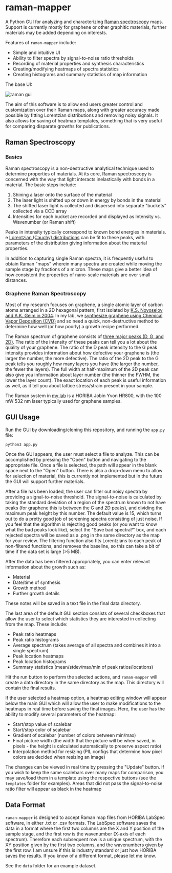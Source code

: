 # raman-mapper
A Python GUI for analyzing and characterizing [Raman spectroscopy](https://en.wikipedia.org/wiki/Raman_spectroscopy) maps. Support is currently mostly for graphene or other graphitic materials, further materials may be added depending on interests.

Features of `raman-mapper` include:
- Simple and intuitive UI 
- Ability to filter spectra by signal-to-noise ratio thresholds
- Recording of material properties and synthesis characteristics
- Creating/modifying heatmaps of spectra statistics
- Creating histograms and summary statistics of map information

The base UI:

![raman gui](https://github.com/sam-olson/raman-mapper/blob/main/img/gui_overview.png)

The aim of this software is to allow end users greater control and customization over their Raman maps, along with greater accuracy made possible by fitting Lorentzian distributions and removing noisy signals. It also allows for saving of heatmap templates, something that is very useful for comparing disparate growths for publications.

## Raman Spectroscopy
### Basics
Raman spectroscopy is a non-destructive analytical technique used to determine properties of materials. At its core, Raman spectroscopy is concerned with the way that light interacts inelastically with bonds in a material. The basic steps include:
1. Shining a laser onto the surface of the material
2. The laser light is shifted up or down in energy by bonds in the material
3. The shifted laser light is collected and dispersed into separate "buckets" collected via a CCD array
4. Intensities for each bucket are recorded and displayed as Intensity vs. Wavenumber (or Raman shift)

Peaks in intensity typically correspond to known bond energies in materials. e [Lorentzian (Cauchy) distributions](https://en.wikipedia.org/wiki/Cauchy_distribution) can be fit to these peaks, with parameters of the distribution giving information about the material properties.

In addition to capturing single Raman spectra, it is frequently useful to obtain Raman "maps" wherein many spectra are created while moving the sample stage by fractions of a micron. These maps give a better idea of how consistent the properties of nano-scale materials are over small distances.

### Graphene Raman Spectroscopy
Most of my research focuses on graphene, a single atomic layer of carbon atoms arranged in a 2D hexagonal pattern, first isolated by [K.S. Novoselov and A.K. Geim in 2004](https://www.science.org/doi/10.1126/science.1102896).  In my lab, we [synthesize graphene using Chemical Vapor Deposition (CVD)](https://avs.scitation.org/doi/10.1116/1.5144692) and so need a quick, non-destructive method to determine how well (or how poorly) a growth recipe performed. 

The Raman spectrum of graphene consists of [three major peaks (D, G, and 2D)](https://journals.aps.org/prl/abstract/10.1103/PhysRevLett.97.187401). The ratio of the intensity of these peaks can tell you a lot about the quality of your graphene. The ratio of the D peak intensity to the G peak intensity provides information about how defective your graphene is (the larger the number, the more defective). The ratio of the 2D peak to the G peak tells you roughly how many layers you have (the larger the number, the fewer the layers). The full width at half-maximum of the 2D peak can also give you information about layer number (the thinner the FWHM, the lower the layer count). The exact location of each peak is useful information as well, as it tell you about lattice stress/strain present in your sample.

The Raman system in [my lab](https://www.pdx.edu/jiao-lab/) is a HORIBA Jobin Yvon HR800, with the 100 mW 532 nm laser typically used for graphene samples.

## GUI Usage
Run the GUI by downloading/cloning this repository, and running the `app.py` file:
```shell
python3 app.py
```

Once the GUI appears, the user must select a file to analyze. This can be accomplished by pressing the "Open" button and navigating to the appropriate file. Once a file is selected, the path will appear in the blank space next to the "Open" button. There is also a drop-down menu to allow for selection of material, this is currently not implemented but in the future the GUI will support further materials.

After a file has been loaded, the user can filter out noisy spectra by providing a signal-to-noise threshold. The signal-to-noise is calculated by taking the standard deviation of a region of the spectrum known to not have peaks (for graphene this is between the G and 2D peaks), and dividing the maximum peak height by this number. The default value is 15, which turns out to do a pretty good job of screening spectra consisting of just noise. If you feel that the algorithm is rejecting good peaks (or you want to know what the bad peaks look like), select the "Save bad spectra?" box, and each rejected spectra will be saved as a .png in the same directory as the map for your review. The filtering function also fits Lorentzians to each peak of non-filtered functions, and removes the baseline, so this can take a bit of time if the data set is large (>5 MB).

After the data has been filtered appropriately, you can enter relevant information about the growth such as:
- Material 
- Date/time of synthesis
- Growth method
- Further growth details


These notes will be saved in a text file in the final data directory.

The last area of the default GUI section consists of several checkboxes that allow the user to select which statistics they are interested in collecting from the map. These include:
- Peak ratio heatmaps
- Peak ratio histograms
- Average spectrum (takes average of all spectra and combines it into a single spectrum)
- Peak location heatmaps
- Peak location histograms
- Summary statistics (mean/stdev/max/min of peak ratios/locations)


Hit the run button to perform the selected actions, and `raman-mapper` will create a data directory in the same directory as the map. This directory will contain the final results.

If the user selected a heatmap option, a heatmap editing window will appear below the main GUI which will allow the user to make modifications to the heatmaps in real time before saving the final images. Here, the user has the ability to modify several parameters of the heatmap:
- Start/stop value of scalebar
- Start/stop color of scalebar
- Gradient of scalebar (number of colors between min/max)
- Final picture width (the width that the picture will be when saved, in pixels - the height is calculated automatically to preserve aspect ratio)
- Interpolation method for resizing (PIL configs that determine how pixel colors are decided when resizing an image)

The changes can be viewed in real time by pressing the "Update" button. If you wish to keep the same scalebars over many maps for comparison, you may save/load them in a template using the respective buttons (see the `templates` folder for examples). Areas that did not pass the signal-to-noise ratio filter will appear as black in the heatmap

## Data Format
`raman-mapper` is designed to accept Raman map files from HORIBA LabSpec software, in either .txt or .csv formats. The LabSpec software saves the data in a format where the first two columns are the X and Y position of the sample stage, and the first row is the wavenumber (X-axis of each spectrum). Therefore each subsequent row is a unique spectrum, with the XY position given by the first two columns, and the wavenumbers given by the first row. I am unsure if this is industry standard or just how HORIBA saves the results. If you know of a different format, please let me know.

See the `data` folder for an example dataset. 
